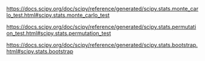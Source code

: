 https://docs.scipy.org/doc/scipy/reference/generated/scipy.stats.monte_carlo_test.html#scipy.stats.monte_carlo_test

https://docs.scipy.org/doc/scipy/reference/generated/scipy.stats.permutation_test.html#scipy.stats.permutation_test

https://docs.scipy.org/doc/scipy/reference/generated/scipy.stats.bootstrap.html#scipy.stats.bootstrap
